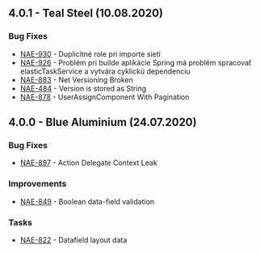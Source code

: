 <a name="https://netgrif.atlassian.net/projects/NAE/versions/10792/tab/release-report-all-issues"></a>
## 4.0.1 - Teal Steel (10.08.2020)
### Bug Fixes
 * [NAE-930](https://netgrif.atlassian.net/browse/NAE-930) - Duplicitné role pri importe sietí
 * [NAE-926](https://netgrif.atlassian.net/browse/NAE-926) - Problém pri builde aplikácie Spring má problém spracovať elasticTaskService a vytvára cyklickú dependenciu
 * [NAE-883](https://netgrif.atlassian.net/browse/NAE-883) - Net Versioning Broken
 * [NAE-484](https://netgrif.atlassian.net/browse/NAE-484) - Version is stored as String
 * [NAE-878](https://netgrif.atlassian.net/browse/NAE-878) - UserAssignComponent With Pagination


<a name="https://netgrif.atlassian.net/projects/NAE/versions/10632/tab/release-report-all-issues"></a>
## 4.0.0 - Blue Aluminium (24.07.2020)
### Bug Fixes
  * [NAE-897](https://netgrif.atlassian.net/browse/NAE-897) - Action Delegate Context Leak

### Improvements
  * [NAE-849](https://netgrif.atlassian.net/browse/NAE-849) - Boolean data-field validation 

### Tasks
  * [NAE-822](https://netgrif.atlassian.net/browse/NAE-822) - Datafield layout data